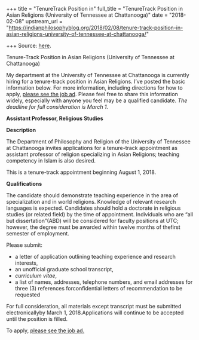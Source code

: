 +++
title = "TenureTrack Position in"
full_title = "TenureTrack Position in Asian Religions (University of Tennessee at Chattanooga)"
date = "2018-02-08"
upstream_url = "https://indianphilosophyblog.org/2018/02/08/tenure-track-position-in-asian-religions-university-of-tennessee-at-chattanooga/"

+++
Source: [here](https://indianphilosophyblog.org/2018/02/08/tenure-track-position-in-asian-religions-university-of-tennessee-at-chattanooga/).

Tenure-Track Position in Asian Religions (University of Tennessee at Chattanooga)

My department at the University of Tennessee at Chattanooga is currently
hiring for a tenure-track position in Asian Religions. I’ve posted the
basic information below. For more information, including directions for
how to apply, [please see the job
ad](https://ut.taleo.net/careersection/utc_faculty/jobdetail.ftl?job=180000004K&tz=GMT-05%3A00).
Please feel free to share this information widely, especially with
anyone you feel may be a qualified candidate. *The deadline for full
consideration is March 1.*

**Assistant Professor, Religious Studies**

**Description**

The Department of Philosophy and Religion of the University of Tennessee
at Chattanooga invites applications for a tenure-track appointment as
assistant professor of religion specializing in Asian Religions;
teaching competency in Islam is also desired.

This is a tenure-track appointment beginning August 1, 2018.

**Qualifications**

The candidate should demonstrate teaching experience in the area of
specialization and in world religions. Knowledge of relevant research
languages is expected. Candidates should hold a doctorate in religious
studies (or related field) by the time of appointment. Individuals who
are “all but dissertation”(ABD) will be considered for faculty
positions at UTC; however, the degree must be awarded within twelve
months of thefirst semester of employment.

Please submit:

-   a letter of application outlining teaching experience and research
    interests,
-   an unofficial graduate school transcript,
-   *curriculum vitae*,
-   a list of names, addresses, telephone numbers, and email addresses
    for three (3) references forconfidential letters of recommendation
    to be requested

For full consideration, all materials except transcript must be
submitted electronicallyby March 1, 2018.Applications will continue
to be accepted until the position is filled.

To apply, [please see the job
ad.](https://ut.taleo.net/careersection/utc_faculty/jobdetail.ftl?job=180000004K&tz=GMT-05%3A00)
